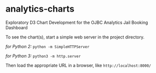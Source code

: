# analytics-charts
Exploratory D3 Chart Development for the OJBC Analytics Jail Booking Dashboard

To see the chart(s), start a simple web server in the project directory.

*for Python 2:*
```python -m SimpleHTTPServer```

*for Python 3:*
```python3 -m http.server```

Then load the appropriate URL in a browser, like `http://localhost:8000/`
